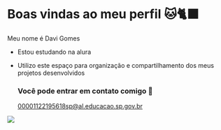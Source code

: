 # Boas vindas ao meu perfil 🐱🐈‍⬛

Meu nome é Davi Gomes
- Estou estudando na alura
- Utilizo este espaço para organização e compartilhamento dos meus projetos desenvolvidos

  ### Você pode entrar em contato comigo 📧

  00001122195618sp@al.educacao.sp.gov.br

![](https://media1.tenor.com/m/yceUgMM2xsUAAAAd/cat-glasses.gif)
